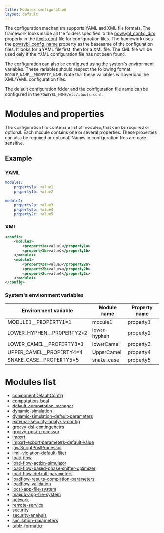 ```yaml
---
title: Modules configuration
layout: default
---
```


The configuration mechanism supports YAML and XML file formats. The framework looks inside all the folders specified
to the [powsybl_config_dirs](../itools.md#powsybl_config_dirs) property in the [itools.conf](../itools.md) file for
configuration files. The framework uses the [powsybl_config_name](../itools.md#powsybl_config_name) property as the
basename of the configuration files. It looks for a YAML file first, then for a XML file. The XML file will be used only
if the YAML configuration file has not been found.

The configuration can also be configured using the system's environment variables. These variables should respect the
following format: `MODULE_NAME__PROPERTY_NAME`. Note that these variables will overload the XML/YAML configuration files.

The default configuration folder and the configuration file name can be configured in the `POWSYBL_HOME/etc/itools.conf`.

# Modules and properties
The configuration file contains a list of modules, that can be required or optional. Each module contains one or
several properties. These properties can also be required or optional. Names in configuration files are case-sensitive.

## Example

### YAML
```yml
module1:
    property1a: value1
    property1b: value2

module2:
    property2a: value3
    property2b: value4
    property2c: value5
```

### XML
```xml
<config>
    <module1>
        <property1a>value1</property1a>
        <property1b>value2</property1b>
    </module1>
    <module1>
        <property2a>value3</property2a>
        <property2b>value4</property2b>
        <property2c>value5</property2c>
    </module1>
</config>
```

### System's environment variables

| Environment variable | Module name | Property name |
| -------------------- | ----------- | ------------- |
| MODULE1__PROPERTY1=1 | module1 | property1 |
| LOWER_HYPHEN__PROPERTY2=2 | lower-hyphen | property2 |
| LOWER_CAMEL__PROPERTY3=3 | lowerCamel | property3 |
| UPPER_CAMEL__PROPERTY4=4 | UpperCamel | property4 |
| SNAKE_CASE__PROPERTY5=5 | snake_case | property5 |

# Modules list
- [componentDefaultConfig](componentDefaultConfig.md)
- [computation-local](computation-local.md)
- [default-computation-manager](default-computation-manager.md)
- [dynamic-simulation](dynamic-simulation.md)
- [dynamic-simulation-default-parameters](dynamic-simulation-default-parameters.md)
- [external-security-analysis-config](external-security-analysis-config.md)
- [groovy-dsl-contingencies](groovy-dsl-contingencies.md)
- [groovy-post-processor](groovy-post-processor.md)
- [import](import.md)
- [import-export-parameters-default-value](import-export-parameters-default-value.md)
- [javaScriptPostProcessor](javaScriptPostProcessor.md)
- [limit-violation-default-filter](limit-violation-default-filter.md)
- [load-flow](load-flow.md)
- [load-flow-action-simulator](load-flow-action-simulator.md)
- [load-flow-based-phase-shifter-optimizer](load-flow-based-phase-shifter-optimizer.md)
- [load-flow-default-parameters](load-flow-default-parameters.md)
- [loadflow-results-completion-parameters](loadflow-results-completion-parameters.md)
- [loadflow-validation](loadflow-validation.md)
- [local-app-file-system](local-app-file-system.md)
- [mapdb-app-file-system](mapdb-app-file-system.md)
- [network](network.md)
- [remote-service](remote-service.md)
- [security](security.md)
- [security-analysis](security-analysis.md)
- [simulation-parameters](simulation-parameters.md)
- [table-formatter](table-formatter.md)
